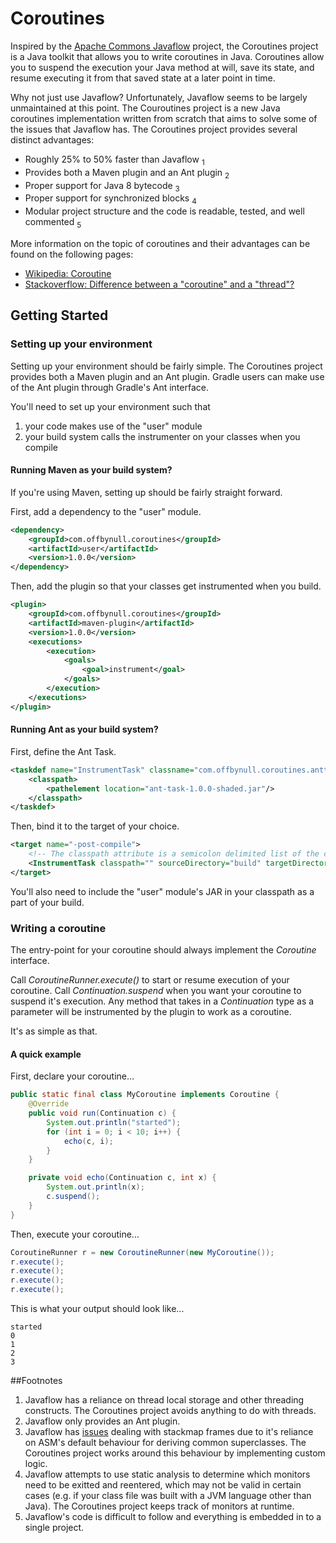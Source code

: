 # Coroutines

Inspired by the [Apache Commons Javaflow](http://commons.apache.org/sandbox/commons-javaflow/) project, the Coroutines project is a Java toolkit that allows you to write coroutines in Java. Coroutines allow you to suspend the execution your Java method at will, save its state, and resume executing it from that saved state at a later point in time.

Why not just use Javaflow? Unfortunately, Javaflow seems to be largely unmaintained at this point. The Couroutines project is a new Java coroutines implementation written from scratch that aims to solve some of the issues that Javaflow has. The Coroutines project provides several distinct advantages:

* Roughly 25% to 50% faster than Javaflow <sub>1</sub>
* Provides both a Maven plugin and an Ant plugin <sub>2</sub>
* Proper support for Java 8 bytecode <sub>3</sub>
* Proper support for synchronized blocks <sub>4</sub>
* Modular project structure and the code is readable, tested, and well commented <sub>5</sub>

More information on the topic of coroutines and their advantages can be found on the following pages:

* [Wikipedia: Coroutine](http://en.wikipedia.org/wiki/Coroutine)
* [Stackoverflow: Difference between a "coroutine" and a "thread"?](http://stackoverflow.com/a/23436125)

## Getting Started

### Setting up your environment

Setting up your environment should be fairly simple. The Coroutines project provides both a Maven plugin and an Ant plugin. Gradle users can make use of the Ant plugin through Gradle's Ant interface.

You'll need to set up your environment such that

1. your code makes use of the "user" module 
1. your build system calls the instrumenter on your classes when you compile

#### Running Maven as your build system?

If you're using Maven, setting up should be fairly straight forward.

First, add a dependency to the "user" module.
```xml
<dependency>
    <groupId>com.offbynull.coroutines</groupId>
    <artifactId>user</artifactId>
    <version>1.0.0</version>
</dependency>
```

Then, add the plugin so that your classes get instrumented when you build.
```xml
<plugin>
    <groupId>com.offbynull.coroutines</groupId>
    <artifactId>maven-plugin</artifactId>
    <version>1.0.0</version>
    <executions>
        <execution>
            <goals>
                <goal>instrument</goal>
            </goals>
        </execution>
    </executions>
</plugin>
```

#### Running Ant as your build system?


First, define the Ant Task.
```xml
<taskdef name="InstrumentTask" classname="com.offbynull.coroutines.anttask.InstrumentTask">
    <classpath>
        <pathelement location="ant-task-1.0.0-shaded.jar"/>
    </classpath>
</taskdef>
```

Then, bind it to the target of your choice.
```xml
<target name="-post-compile">
    <!-- The classpath attribute is a semicolon delimited list of the classpath required by your code. -->
    <InstrumentTask classpath="" sourceDirectory="build" targetDirectory="build"/>
</target>
```
You'll also need to include the "user" module's JAR in your classpath as a part of your build.

### Writing a coroutine

The entry-point for your coroutine should always implement the *Coroutine* interface.

Call *CoroutineRunner.execute()* to start or resume execution of your coroutine. Call *Continuation.suspend* when you want your coroutine to suspend it's execution. Any method that takes in a *Continuation* type as a parameter will be instrumented by the plugin to work as a coroutine. 

It's as simple as that.

#### A quick example

First, declare your coroutine...
```java
public static final class MyCoroutine implements Coroutine {
    @Override
    public void run(Continuation c) {
        System.out.println("started");
        for (int i = 0; i < 10; i++) {
            echo(c, i);
        }
    }

    private void echo(Continuation c, int x) {
        System.out.println(x);
        c.suspend();
    }
}
```



Then, execute your coroutine...
```java
CoroutineRunner r = new CoroutineRunner(new MyCoroutine());
r.execute();
r.execute();
r.execute();
r.execute();
```



This is what your output should look like...
```
started
0
1
2
3
```



##Footnotes
1. Javaflow has a reliance on thread local storage and other threading constructs. The Coroutines project avoids anything to do with threads.
2. Javaflow only provides an Ant plugin.
3. Javaflow has [issues](https://issues.apache.org/jira/browse/SANDBOX-476?page=com.atlassian.jira.plugin.system.issuetabpanels:comment-tabpanel&focusedCommentId=14133339#comment-14133339) dealing with stackmap frames due to it's reliance on ASM's default behaviour for deriving common superclasses. The Coroutines project works around this behaviour by implementing custom logic.
4. Javaflow attempts to use static analysis to determine which monitors need to be exitted and reentered, which may not be valid in certain cases (e.g. if your class file was built with a JVM language other than Java). The Coroutines project keeps track of monitors at runtime.
5. Javaflow's code is difficult to follow and everything is embedded in to a single project.